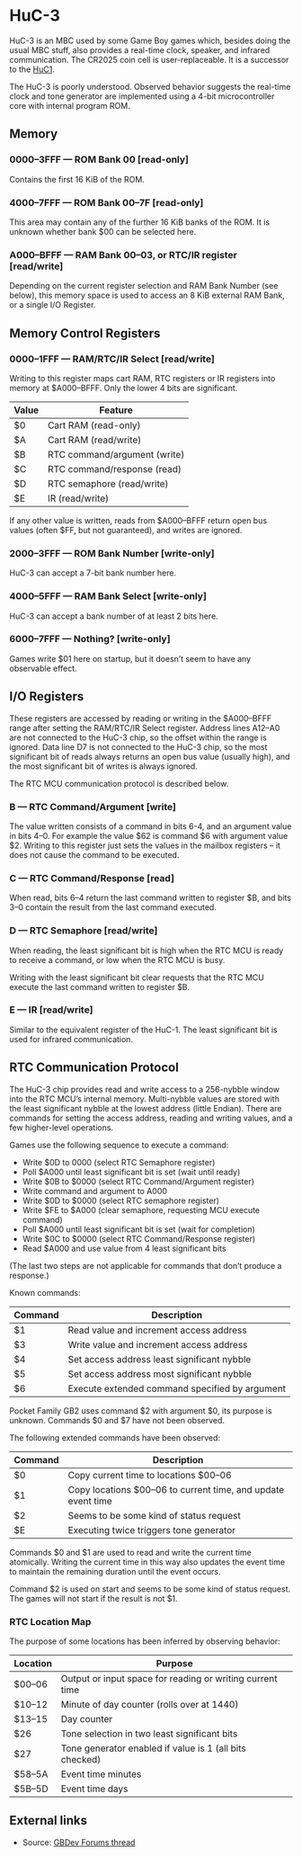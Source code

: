 # HuC-3

HuC-3 is an MBC used by some Game Boy games which, besides doing the
usual MBC stuff, also provides a real-time clock, speaker, and infrared
communication. The CR2025 coin cell is user-replaceable. It is a
successor to the [HuC1](./HuC1.md).

The HuC-3 is poorly understood. Observed behavior suggests the
real-time clock and tone generator are implemented using a 4-bit
microcontroller core with internal program ROM.

## Memory

### 0000–3FFF — ROM Bank 00 [read-only]

Contains the first 16 KiB of the ROM.

### 4000–7FFF — ROM Bank 00–7F [read-only]

This area may contain any of the further 16 KiB banks of the ROM. It is
unknown whether bank $00 can be selected here.

### A000–BFFF — RAM Bank 00–03, or RTC/IR register [read/write]

Depending on the current register selection and RAM Bank Number (see
below), this memory space is used to access an 8 KiB external RAM Bank,
or a single I/O Register.

## Memory Control Registers

### 0000–1FFF — RAM/RTC/IR Select [read/write]

Writing to this register maps cart RAM, RTC registers or IR registers
into memory at $A000–BFFF. Only the lower 4 bits are significant.

Value | Feature
------|-----------------------------
  $0  | Cart RAM (read-only)
  $A  | Cart RAM (read/write)
  $B  | RTC command/argument (write)
  $C  | RTC command/response (read)
  $D  | RTC semaphore (read/write)
  $E  | IR (read/write)

If any other value is written, reads from $A000–BFFF return open bus
values (often $FF, but not guaranteed), and writes are ignored.

### 2000–3FFF — ROM Bank Number [write-only]

HuC-3 can accept a 7-bit bank number here.

### 4000–5FFF — RAM Bank Select [write-only]

HuC-3 can accept a bank number of at least 2 bits here.

### 6000–7FFF — Nothing? [write-only]

Games write $01 here on startup, but it doesn’t seem to have any
observable effect.

## I/O Registers

These registers are accessed by reading or writing in the $A000–BFFF
range after setting the RAM/RTC/IR Select register. Address lines
A12–A0 are not connected to the HuC-3 chip, so the offset within the
range is ignored. Data line D7 is not connected to the HuC-3 chip, so
the most significant bit of reads always returns an open bus value
(usually high), and the most significant bit of writes is always
ignored.

The RTC MCU communication protocol is described below.

### B — RTC Command/Argument [write]

The value written consists of a command in bits 6-4, and an argument
value in bits 4–0. For example the value $62 is command $6 with argument
value $2. Writing to this register just sets the values in the mailbox
registers – it does not cause the command to be executed.

### C — RTC Command/Response [read]

When read, bits 6–4 return the last command written to register $B, and
bits 3–0 contain the result from the last command executed.

### D — RTC Semaphore [read/write]

When reading, the least significant bit is high when the RTC MCU is
ready to receive a command, or low when the RTC MCU is busy.

Writing with the least significant bit clear requests that the RTC MCU
execute the last command written to register $B.

### E — IR [read/write]

Similar to the equivalent register of the HuC-1. The least significant
bit is used for infrared communication.

## RTC Communication Protocol

The HuC-3 chip provides read and write access to a 256-nybble window
into the RTC MCU’s internal memory. Multi-nybble values are stored with
the least significant nybble at the lowest address (little Endian).
There are commands for setting the access address, reading and writing
values, and a few higher-level operations.

Games use the following sequence to execute a command:

* Write $0D to 0000 (select RTC Semaphore register)
* Poll $A000 until least significant bit is set (wait until ready)
* Write $0B to $0000 (select RTC Command/Argument register)
* Write command and argument to A000
* Write $0D to $0000 (select RTC semaphore register)
* Write $FE to $A000 (clear semaphore, requesting MCU execute command)
* Poll $A000 until least significant bit is set (wait for completion)
* Write $0C to $0000 (select RTC Command/Response register)
* Read $A000 and use value from 4 least significant bits

(The last two steps are not applicable for commands that don’t produce a
response.)

Known commands:

Command | Description
--------|-----------------------------------------------
  $1    | Read value and increment access address
  $3    | Write value and increment access address
  $4    | Set access address least significant nybble
  $5    | Set access address most significant nybble
  $6    | Execute extended command specified by argument

Pocket Family GB2 uses command $2 with argument $0, its purpose is
unknown. Commands $0 and $7 have not been observed.

The following extended commands have been observed:

Command | Description
--------|-------------------------------------------------------------
  $0    | Copy current time to locations $00–06
  $1    | Copy locations $00–06 to current time, and update event time
  $2    | Seems to be some kind of status request
  $E    | Executing twice triggers tone generator

Commands $0 and $1 are used to read and write the current time
atomically. Writing the current time in this way also updates the event
time to maintain the remaining duration until the event occurs.

Command $2 is used on start and seems to be some kind of status
request. The games will not start if the result is not $1.

### RTC Location Map

The purpose of some locations has been inferred by observing behavior:

Location | Purpose
---------|------------------------------------------------------------
  $00–06 | Output or input space for reading or writing current time
  $10–12 | Minute of day counter (rolls over at 1440)
  $13–15 | Day counter
  $26    | Tone selection in two least significant bits
  $27    | Tone generator enabled if value is 1 (all bits checked)
  $58–5A | Event time minutes
  $5B–5D | Event time days

## External links

- Source: [GBDev Forums thread](https://gbdev.gg8.se/forums/viewtopic.php?id=744)
